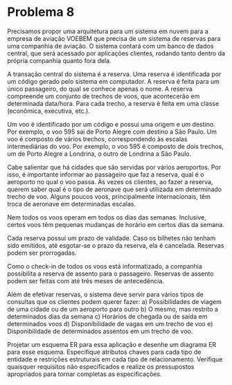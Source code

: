 # Problema 8

Precisamos propor uma arquitetura para um sistema em nuvem para a empresa de aviação VOEBEM que precisa de um sistema de reservas para uma companhia de aviação. O sistema contará com um banco de dados central, que será acessado por aplicações clientes, rodando tanto dentro da própria companhia quanto fora dela.

A transação central do sistema é a reserva. Uma reserva é identificada por um código gerado pelo sistema em computador. A reserva é feita para um único passageiro, do qual se conhece apenas o nome. A reserva compreende um conjunto de trechos de voos, que acontecerão em determinada data/hora. Para cada trecho, a reserva é feita em uma classe (econômica, executiva, etc.).

Um voo é identificado por um código e possui uma origem e um destino. Por exemplo, o voo 595 sai de Porto Alegre com destino a São Paulo. Um voo é composto de vários trechos, correspondendo às escalas intermediárias do voo. Por exemplo, o voo 595 é composto de dois trechos, um de Porto Alegre a Londrina, o outro de Londrina a São Paulo.

Cabe salientar que há cidades que são servidas por vários aeroportos. Por isso, é importante informar ao passageiro que faz a reserva, qual é o aeroporto no qual o voo passa. Às vezes os clientes, ao fazer a reserva, querem saber qual é o tipo de aeronave que será utilizada em determinado trecho de voo. Alguns poucos voos, principalmente internacionais, têm troca de aeronave em determinadas escalas.

Nem todos os voos operam em todos os dias das semanas. Inclusive, certos voos têm pequenas mudanças de horário em certos dias da semana.

Cada reserva possui um prazo de validade. Caso os bilhetes não tenham sido emitidos, até esgotar-se o prazo da reserva, ela é cancelada. Reservas podem ser prorrogadas.

Como o check-in de todos os voos está informatizado, a companhia possibilita a reserva de assento para o passageiro. Reservas de assento podem ser feitas com até três meses de antecedência.

Além de efetivar reservas, o sistema deve servir para vários tipos de consultas que os clientes podem querer fazer:
a) Possibilidades de viagem de uma cidade ou de um aeroporto para outro
b) O mesmo, mas restrito a determinados dias da semana
c) Horários de chegada ou de saída em determinados voos
d) Disponibilidade de vagas em um trecho de voo
e) Disponibilidade de determinados assentos em um trecho de voo.

Projetar um esquema ER para essa aplicação e desenhe um diagrama ER para esse esquema. Especifique atributos chaves para cada tipo de entidade e restrições estruturais em cada tipo de relacionamento. Verifique quaisquer requisitos não especificados e realize os pressupostos apropriados para tornar completas as especificações.